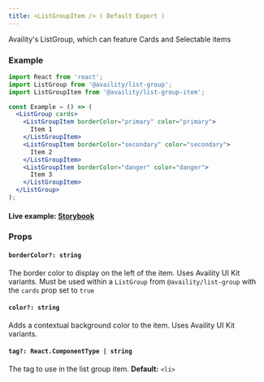 ```yaml
---
title: <ListGroupItem /> ( Default Export )
---
```


Availity's ListGroup, which can feature Cards and Selectable items

### Example

```jsx
import React from 'react';
import ListGroup from '@availity/list-group';
import ListGroupItem from '@availity/list-group-item';

const Example = () => (
  <ListGroup cards>
    <ListGroupItem borderColor="primary" color="primary">
      Item 1
    </ListGroupItem>
    <ListGroupItem borderColor="secondary" color="secondary">
      Item 2
    </ListGroupItem>
    <ListGroupItem borderColor="danger" color="danger">
      Item 3
    </ListGroupItem>
  </ListGroup>
);
```

#### Live example: <a href="https://availity.github.io/availity-react/storybook/?path=/story/components-list-group-item--default"> Storybook</a>

### Props

#### `borderColor?: string`

The border color to display on the left of the item. Uses Availity UI Kit variants. Must be used within a `ListGroup` from `@availity/list-group` with the `cards` prop set to `true`

#### `color?: string`

Adds a contextual background color to the item. Uses Availity UI Kit variants.

#### `tag?: React.ComponentType | string`

The tag to use in the list group item. **Default:** `<li>`
